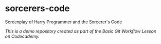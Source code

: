 # sorcerers-code
Screenplay of Harry Programmer and the Sorcerer's Code

*This is a demo repository created as part of the Basic Git Workflow Lesson on Codecademy.*
